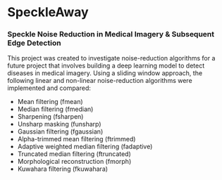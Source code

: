 # SpeckleAway
### Speckle Noise Reduction in Medical Imagery & Subsequent Edge Detection

This project was created to investigate noise-reduction algorithms for a future project that involves building a deep learning model to detect diseases in medical imagery. Using a sliding window approach, the following linear and non-linear noise-reduction algorithms were implemented and compared:
* Mean filtering (fmean)
* Median filtering (fmedian)
* Sharpening (fsharpen)
* Unsharp masking (funsharp)
* Gaussian filtering (fgaussian)
* Alpha-trimmed mean filtering (ftrimmed)
* Adaptive weighted median filtering (fadaptive)
* Truncated median filtering (ftruncated)
* Morphological reconstruction (fmorph)
* Kuwahara filtering (fkuwahara)


